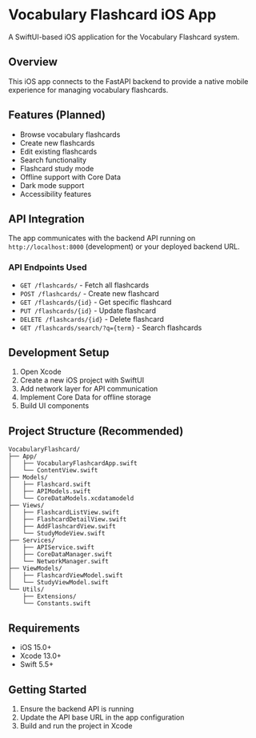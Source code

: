 # Vocabulary Flashcard iOS App

A SwiftUI-based iOS application for the Vocabulary Flashcard system.

## Overview

This iOS app connects to the FastAPI backend to provide a native mobile experience for managing vocabulary flashcards.

## Features (Planned)

- Browse vocabulary flashcards
- Create new flashcards
- Edit existing flashcards
- Search functionality
- Flashcard study mode
- Offline support with Core Data
- Dark mode support
- Accessibility features

## API Integration

The app communicates with the backend API running on `http://localhost:8000` (development) or your deployed backend URL.

### API Endpoints Used

- `GET /flashcards/` - Fetch all flashcards
- `POST /flashcards/` - Create new flashcard
- `GET /flashcards/{id}` - Get specific flashcard
- `PUT /flashcards/{id}` - Update flashcard
- `DELETE /flashcards/{id}` - Delete flashcard
- `GET /flashcards/search/?q={term}` - Search flashcards

## Development Setup

1. Open Xcode
2. Create a new iOS project with SwiftUI
3. Add network layer for API communication
4. Implement Core Data for offline storage
5. Build UI components

## Project Structure (Recommended)

```
VocabularyFlashcard/
├── App/
│   ├── VocabularyFlashcardApp.swift
│   └── ContentView.swift
├── Models/
│   ├── Flashcard.swift
│   ├── APIModels.swift
│   └── CoreDataModels.xcdatamodeld
├── Views/
│   ├── FlashcardListView.swift
│   ├── FlashcardDetailView.swift
│   ├── AddFlashcardView.swift
│   └── StudyModeView.swift
├── Services/
│   ├── APIService.swift
│   ├── CoreDataManager.swift
│   └── NetworkManager.swift
├── ViewModels/
│   ├── FlashcardViewModel.swift
│   └── StudyViewModel.swift
└── Utils/
    ├── Extensions/
    └── Constants.swift
```

## Requirements

- iOS 15.0+
- Xcode 13.0+
- Swift 5.5+

## Getting Started

1. Ensure the backend API is running
2. Update the API base URL in the app configuration
3. Build and run the project in Xcode